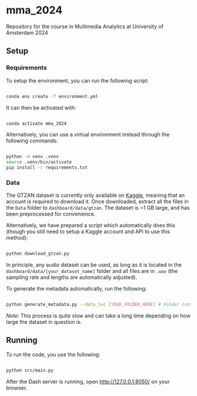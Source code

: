 # **mma_2024**

Repository for the course in Multimedia Analytics at University of Amsterdam 2024


## **Setup**

### **Requirements**

To setup the environment, you can run the following script:

```sh

conda env create -f environment.yml

```

It can then be activated with:

```sh

conda activate mma_2024

```

Alternatively, you can use a virtual environment instead through the following commands:

```sh

python -m venv .venv
source .venv/bin/activate
pip install -r requirements.txt

```

### **Data**

The GTZAN dataset is currently only available on [Kaggle](https://www.kaggle.com/datasets/andradaolteanu/gtzan-dataset-music-genre-classification), meaning that an account is required to download it. Once downloaded, extract all the files in the `Data` folder to `dashboard/data/gtzan`. The dataset is ~1 GB large, and has been preprocessed for convenience. 

Alternatively, we have prepared a script which automatically does this (though you still need to setup a Kaggle account and API to use this method):


```sh

python download_gtzan.py

```

In principle, any audio dataset can be used, as long as it is located in the `dashboard/data/[your_dataset_name]` folder and all files are in `.wav` (the sampling rate and lengths are automatically adjusted).

To generate the metadata automatically, run the following:

```sh

python generate_metadata.py --data_loc [YOUR_FOLDER_HERE] # Folder containing the .wav files in `dashboard/data`

```

_Note:_ This process is quite slow and can take a long time depending on how large the dataset in question is.


## **Running**

To run the code, you use the following:

```sh

python src/main.py

```

After the Dash server is running, open http://127.0.0.1:8050/ on your browser.
